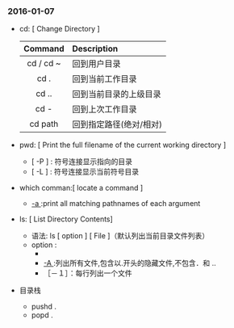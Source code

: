 ### 2016-01-07
- cd: [ Change Directory ]

	| Command | Description |
	|:-------:|:------------|
	| cd / cd ~ | 回到用户目录 |
	| cd . | 回到当前工作目录 |
	| cd .. | 回到当前目录的上级目录 |
	| cd - | 回到上次工作目录 |
	| cd path | 回到指定路径(绝对/相对) |

- pwd: [ Print the full filename of the current working directory ]
	- [ -P ] : 符号连接显示指向的目录
	- [ -L ] : 符号连接显示当前符号目录

- which comman:[ locate a command ]
	- [ -a ]:print all matching pathnames of each argument

- ls: [ List Directory Contents]
	- 语法: ls [ option ] [ File ]（默认列出当前目录文件列表）
	- option :
		- [ -a ]:列出所有文件,包含以.开头的隐藏文件
		- [ -A ]:列出所有文件,包含以.开头的隐藏文件,不包含．和 ..
		- ［－１］：每行列出一个文件







- 目录栈
	- pushd .
	- popd .